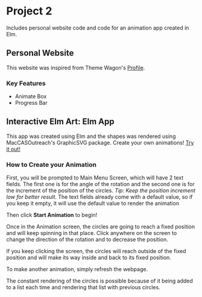 # Project 2
Includes personal website code and code for an animation app created in Elm.

## Personal Website

This website was inspired from Theme Wagon's [Profile](https://themewagon.com/themes/best-quality-free-portfolio-resume-bootstrap-template-download/).

### Key Features
* Animate Box
* Progress Bar


## Interactive Elm Art: Elm App

This app was created using Elm and the shapes was rendered using MacCASOutreach's GraphicSVG package.
Create your own animations! [Try it out!](https://mac1xa3.ca/u/bhavsd1/simpleapp.html)

### How to Create your Animation

First, you will be prompted to Main Menu Screen, which will have 2 text fields. The first one is for the angle of the 
rotation and the second one is for the increment of the position of the circles. *Tip: Keep the position increment low for better result.* The text fields already come with a default value, so if you keep it empty, it will use the default value to render the animation

Then click **Start Animation** to begin!

Once in the Animation screen, the circles are going to reach a fixed position and will keep spinning in that place. 
Click anywhere on the screen to change the direction of the rotation and to decrease the position.

If you keep clicking the screen, the circles will reach outside of the fixed position and will make its way inside 
and back to its fixed position.

To make another animation, simply refresh the webpage.

The constant rendering of the circles is possible because of it being added to a list each time and rendering that list with previous circles.




